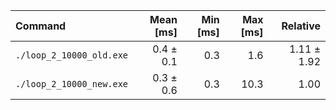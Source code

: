| Command | Mean [ms] | Min [ms] | Max [ms] | Relative |
|:---|---:|---:|---:|---:|
| `./loop_2_10000_old.exe` | 0.4 ± 0.1 | 0.3 | 1.6 | 1.11 ± 1.92 |
| `./loop_2_10000_new.exe` | 0.3 ± 0.6 | 0.3 | 10.3 | 1.00 |
